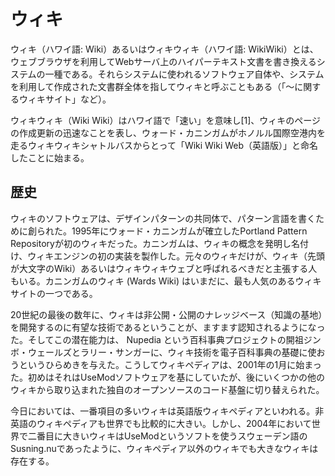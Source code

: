 ウィキ
======

ウィキ（ハワイ語: Wiki）あるいはウィキウィキ（ハワイ語: WikiWiki）とは、ウェブブラウザを利用してWebサーバ上のハイパーテキスト文書を書き換えるシステムの一種である。それらシステムに使われるソフトウェア自体や、システムを利用して作成された文書群全体を指してウィキと呼ぶこともある（「〜に関するウィキサイト」など）。

ウィキウィキ（Wiki Wiki）はハワイ語で「速い」を意味し[1]、ウィキのページの作成更新の迅速なことを表し、ウォード・カニンガムがホノルル国際空港内を走るウィキウィキシャトルバスからとって「Wiki Wiki Web（英語版）」と命名したことに始まる。

歴史
----

ウィキのソフトウェアは、デザインパターンの共同体で、パターン言語を書くために創られた。1995年にウォード・カニンガムが確立したPortland Pattern Repositoryが初のウィキだった。カニンガムは、ウィキの概念を発明し名付け、ウィキエンジンの初の実装を製作した。元々のウィキだけが、ウィキ（先頭が大文字のWiki）あるいはウィキウィキウェブと呼ばれるべきだと主張する人もいる。カニンガムのウィキ (Wards Wiki) はいまだに、最も人気のあるウィキサイトの一つである。

20世紀の最後の数年に、ウィキは非公開・公開のナレッジベース（知識の基地）を開発するのに有望な技術であるということが、ますます認知されるようになった。そしてこの潜在能力は、 Nupedia という百科事典プロジェクトの開祖ジンボ・ウェールズとラリー・サンガーに、ウィキ技術を電子百科事典の基礎に使おうというひらめきを与えた。こうしてウィキペディアは、2001年の1月に始まった。初めはそれはUseModソフトウェアを基にしていたが、後にいくつかの他のウィキから取り込まれた独自のオープンソースのコード基盤に切り替えられた。

今日においては、一番項目の多いウィキは英語版ウィキペディアといわれる。非英語のウィキペディアも世界でも比較的に大きい。しかし、2004年において世界で二番目に大きいウィキはUseModというソフトを使うスウェーデン語のSusning.nuであったように、ウィキペディア以外のウィキでも大きなウィキは存在する。